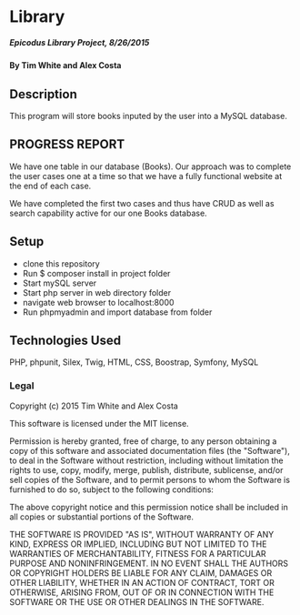 
# Library

##### Epicodus Library Project, 8/26/2015

#### By Tim White and Alex Costa

## Description

This program will store books inputed by the user into a MySQL database.

## PROGRESS REPORT

We have one table in our database (Books). Our approach was to complete the user cases one at a time so that we have a fully functional website at the end of each case.

We have completed the first two cases and thus have CRUD as well as search capability active for our one Books database.

## Setup

- clone this repository
- Run $ composer install in project folder
- Start mySQL server
- Start php server in web directory folder
- navigate web browser to localhost:8000
- Run phpmyadmin and import database from folder


## Technologies Used

PHP, phpunit, Silex, Twig, HTML, CSS, Boostrap, Symfony, MySQL

### Legal


Copyright (c) 2015 Tim White and Alex Costa

This software is licensed under the MIT license.

Permission is hereby granted, free of charge, to any person obtaining a copy of this software and associated documentation files (the "Software"), to deal in the Software without restriction, including without limitation the rights to use, copy, modify, merge, publish, distribute, sublicense, and/or sell copies of the Software, and to permit persons to whom the Software is furnished to do so, subject to the following conditions:

The above copyright notice and this permission notice shall be included in all copies or substantial portions of the Software.

THE SOFTWARE IS PROVIDED "AS IS", WITHOUT WARRANTY OF ANY KIND, EXPRESS OR IMPLIED, INCLUDING BUT NOT LIMITED TO THE WARRANTIES OF MERCHANTABILITY, FITNESS FOR A PARTICULAR PURPOSE AND NONINFRINGEMENT. IN NO EVENT SHALL THE AUTHORS OR COPYRIGHT HOLDERS BE LIABLE FOR ANY CLAIM, DAMAGES OR OTHER LIABILITY, WHETHER IN AN ACTION OF CONTRACT, TORT OR OTHERWISE, ARISING FROM, OUT OF OR IN CONNECTION WITH THE SOFTWARE OR THE USE OR OTHER DEALINGS IN THE SOFTWARE.
